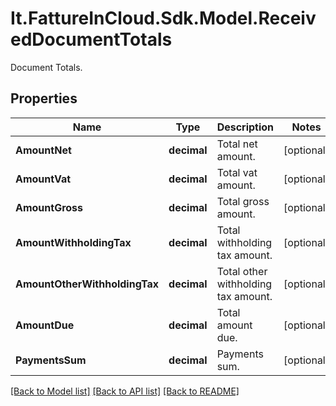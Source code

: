 # It.FattureInCloud.Sdk.Model.ReceivedDocumentTotals
Document Totals.

## Properties

Name | Type | Description | Notes
------------ | ------------- | ------------- | -------------
**AmountNet** | **decimal** | Total net amount. | [optional] 
**AmountVat** | **decimal** | Total vat amount. | [optional] 
**AmountGross** | **decimal** | Total gross amount. | [optional] 
**AmountWithholdingTax** | **decimal** | Total withholding tax amount. | [optional] 
**AmountOtherWithholdingTax** | **decimal** | Total other withholding tax amount. | [optional] 
**AmountDue** | **decimal** | Total amount due. | [optional] 
**PaymentsSum** | **decimal** | Payments sum. | [optional] 

[[Back to Model list]](../README.md#documentation-for-models) [[Back to API list]](../README.md#documentation-for-api-endpoints) [[Back to README]](../README.md)

